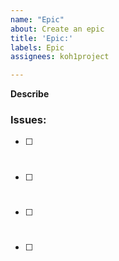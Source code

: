 ```yaml
---
name: "Epic"
about: Create an epic
title: 'Epic:'
labels: Epic
assignees: koh1project

---
```

**Describe**

### Issues:
- [ ] #
- [ ] #
- [ ] #
- [ ] #